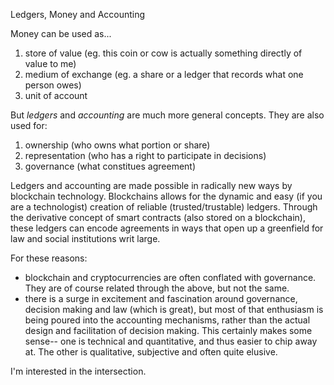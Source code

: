 Ledgers, Money and Accounting

Money can be used as...
1. store of value (eg. this coin or cow is actually something directly of value to me)
2. medium of exchange (eg. a share or a ledger that records what one person owes)
3. unit of account

But _ledgers_ and _accounting_ are much more general concepts. They are also used for:

1. ownership (who owns what portion or share)
3. representation (who has a right to participate in decisions)
2. governance (what constitues agreement)

Ledgers and accounting are made possible in radically new ways by blockchain technology. Blockchains allows for the dynamic and easy (if you are a technologist) creation of reliable (trusted/trustable) ledgers. Through the derivative concept of smart contracts (also stored on a blockchain), these ledgers can encode agreements in ways that open up a greenfield for law and social institutions writ large. 

For these reasons:

* blockchain and cryptocurrencies are often conflated with governance. They are of course related through the above, but not the same. 
* there is a surge in excitement and fascination around governance, decision making and law (which is great), but most of that enthusiasm is being poured into the accounting mechanisms, rather than the actual design and facilitation of decision making. This certainly makes some sense-- one is technical and quantitative, and thus easier to chip away at. The other is qualitative, subjective and often quite elusive.  

I'm interested in the intersection. 
